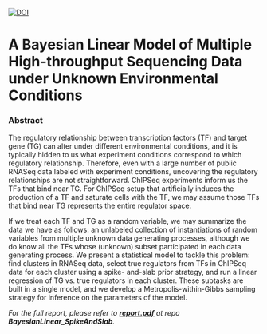 [![DOI](https://zenodo.org/badge/342649594.svg)](https://zenodo.org/doi/10.5281/zenodo.10648564)
# A Bayesian Linear Model of Multiple High-throughput Sequencing Data under Unknown Environmental Conditions

### Abstract

The regulatory relationship between transcription factors (TF) and target gene (TG) can alter under different environmental conditions, and it is typically hidden to us what experiment conditions correspond to which regulatory relationship. Therefore, even with a large number of public RNASeq data labeled with experiment conditions, uncovering the regulatory relationships are not straightforward. ChIPSeq experiments inform us the TFs that bind near TG. For ChIPSeq setup that artificially induces the production of a TF and saturate cells with the TF, we may assume those TFs that bind near TG represents the entire regulator space.

If we treat each TF and TG as a random variable, we may summarize the data we have as follows: an unlabeled collection of instantiations of random variables from multiple unknown data generating processes, although we do know all the TFs whose (unknown) subset participated in each data generating process. We present a statistical model to tackle this problem: find clusters in RNASeq data, select true regulators from TFs in ChIPSeq data for each cluster using a spike- and-slab prior strategy, and run a linear regression of TG vs. true regulators in each cluster. These subtasks are built in a single model, and we develop a Metropolis-within-Gibbs sampling strategy for inference on the parameters of the model.

*For the full report, please refer to [__report.pdf__](https://github.com/yuan-yin-truly/BayesianLinear_SpikeAndSlab/blob/main/report.pdf) at repo __BayesianLinear\_SpikeAndSlab__.*
